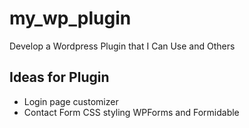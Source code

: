 # my_wp_plugin
Develop a Wordpress Plugin that I Can Use and Others

## Ideas for Plugin
- Login page customizer
- Contact Form CSS styling WPForms and Formidable
